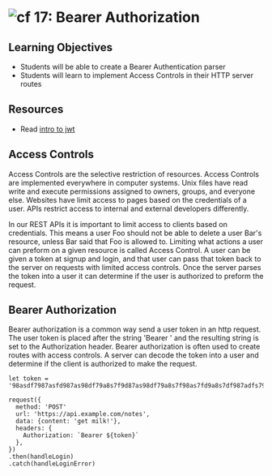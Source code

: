 ![cf](http://i.imgur.com/7v5ASc8.png) 17: Bearer Authorization
===

## Learning Objectives
* Students will be able to create a Bearer Authentication parser
* Students will learn to implement Access Controls in their HTTP server routes

## Resources
* Read [intro to jwt](https://jwt.io/introduction/)

## Access Controls
Access Controls are the selective restriction of resources. Access Controls are implemented everywhere in computer systems. Unix files have read write and execute permissions assigned to owners, groups, and everyone else. Websites have limit access to pages based on the credentials of a user. APIs restrict access to internal and external developers differently.

In our REST APIs it is important to limit access to clients based on credentials. This means a user Foo should not be able to delete a user Bar's resource, unless Bar said that Foo is allowed to. Limiting what actions a user can preform on a given resource is called Access Control. A user can be given a token at signup and login, and that user can pass that token back to the server on requests with limited access controls. Once the server parses the token into a user it can determine if the user is authorized to preform the request.

## Bearer Authorization
Bearer authorization is a common way send a user token in an http request. The user token is placed after the string 'Bearer ' and the resulting string is set to the Authorization header. Bearer authorization is often used to create routes with access controls. A server can decode the token into a user and determine if the client is authorized to make the request.

```
let token = '98asdf7987asfd987as98df79a8s7f9d87as98df79a8s7f98as7fd9a8s7df987adfs798'

request({
  method: 'POST'
  url: 'https://api.example.com/notes',
  data: {content: 'get milk!'},
  headers: {
    Authorization: `Bearer ${token}`
  },
})
.then(handleLogin)
.catch(handleLoginError)
```
